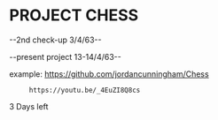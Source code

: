 # PROJECT CHESS

--2nd check-up 3/4/63--

--present project 13-14/4/63--

example: https://github.com/jordancunningham/Chess
         
         https://youtu.be/_4EuZI8Q8cs

3 Days left
